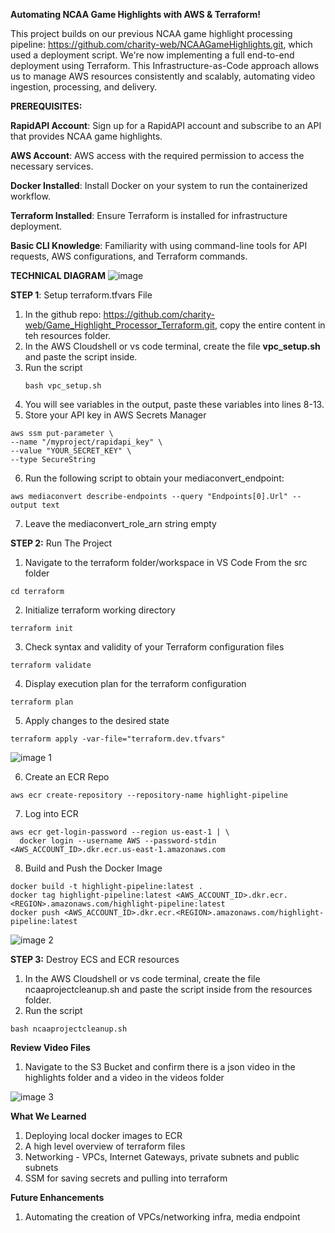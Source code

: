 **Automating NCAA Game Highlights with AWS & Terraform!**

This project builds on our previous NCAA game highlight processing pipeline: https://github.com/charity-web/NCAAGameHighlights.git, which used a deployment script. We're now implementing a full end-to-end deployment using Terraform. This Infrastructure-as-Code approach allows us to manage AWS resources consistently and scalably, automating video ingestion, processing, and delivery.

**PREREQUISITES:**

**RapidAPI Account**: Sign up for a RapidAPI account and subscribe to an API that provides NCAA game highlights.

**AWS Account**: AWS access with the required permission to access the necessary services.

**Docker Installed**: Install Docker on your system to run the containerized workflow.

**Terraform Installed**: Ensure Terraform is installed for infrastructure deployment.

**Basic CLI Knowledge**: Familiarity with using command-line tools for API requests, AWS configurations, and Terraform commands.


**TECHNICAL DIAGRAM**
![image](https://github.com/user-attachments/assets/33ae1dae-93c0-43a5-a3b9-c2345aefc951)


**STEP 1**: Setup terraform.tfvars File

1. In the github repo: https://github.com/charity-web/Game_Highlight_Processor_Terraform.git, copy the entire content in teh resources folder.
2. In the AWS Cloudshell or vs code terminal, create the file **vpc_setup.sh** and paste the script inside.
3. Run the script
   ```
   bash vpc_setup.sh
   ```
4. You will see variables in the output, paste these variables into lines 8-13.
5. Store your API key in AWS Secrets Manager
  ```
  aws ssm put-parameter \
  --name "/myproject/rapidapi_key" \
  --value "YOUR_SECRET_KEY" \
  --type SecureString
  ```
6. Run the following script to obtain your mediaconvert_endpoint:
  ```
  aws mediaconvert describe-endpoints --query "Endpoints[0].Url" --output text
  ```
7. Leave the mediaconvert_role_arn string empty
   

**STEP 2:** Run The Project

1. Navigate to the terraform folder/workspace in VS Code From the src folder
```
cd terraform
```
2. Initialize terraform working directory
```
terraform init
```
3. Check syntax and validity of your Terraform configuration files
```
terraform validate
```
4. Display execution plan for the terraform configuration
```
terraform plan
```
5. Apply changes to the desired state
```
terraform apply -var-file="terraform.dev.tfvars"
```
![image 1](https://github.com/user-attachments/assets/4c9742e8-138c-435c-a69c-69fefa751134)

6. Create an ECR Repo
```
aws ecr create-repository --repository-name highlight-pipeline
```
7. Log into ECR
```
aws ecr get-login-password --region us-east-1 | \
  docker login --username AWS --password-stdin <AWS_ACCOUNT_ID>.dkr.ecr.us-east-1.amazonaws.com
```
8. Build and Push the Docker Image
```
docker build -t highlight-pipeline:latest .
docker tag highlight-pipeline:latest <AWS_ACCOUNT_ID>.dkr.ecr.<REGION>.amazonaws.com/highlight-pipeline:latest
docker push <AWS_ACCOUNT_ID>.dkr.ecr.<REGION>.amazonaws.com/highlight-pipeline:latest
```
![image 2](https://github.com/user-attachments/assets/64f9a09a-9347-4a9d-8f4b-00f2f7cb2190)



**STEP 3:** Destroy ECS and ECR resources

1. In the AWS Cloudshell or vs code terminal, create the file ncaaprojectcleanup.sh and paste the script inside from the resources folder.
2. Run the script
```
bash ncaaprojectcleanup.sh
```

**Review Video Files**
1. Navigate to the S3 Bucket and confirm there is a json video in the highlights folder and a video in the videos folder

![image 3](https://github.com/user-attachments/assets/60dc515a-a2bd-4d51-9130-67e3c370beef)


**What We Learned**
1. Deploying local docker images to ECR
2. A high level overview of terraform files
3. Networking - VPCs, Internet Gateways, private subnets and public subnets
4. SSM for saving secrets and pulling into terraform

**Future Enhancements**
1. Automating the creation of VPCs/networking infra, media endpoint
